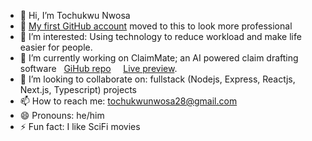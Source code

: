 - 👋 Hi, I’m Tochukwu Nwosa
- 💪 [My first GitHub account](https://github.com/obere4u)  moved to this to look more professional
- 👀 I’m interested: Using technology to reduce workload and make life easier for people.
- 🌱 I’m currently working on ClaimMate; an AI powered claim drafting software &nbsp; [GiHub repo](https://github.com/tochukwunwosa/claimMate)   &nbsp; &nbsp;  [Live preview](https://claimmate.vercel.app).
- 💞️ I’m looking to collaborate on: fullstack (Nodejs, Express, Reactjs, Next.js, Typescript) projects
- 📫 How to reach me: tochukwunwosa28@gmail.com
- 😄 Pronouns: he/him
- ⚡ Fun fact: I like SciFi movies

<!---
tochukwunwosa/tochukwunwosa is a ✨ special ✨ repository because its `README.md` (this file) appears on your GitHub profile.
You can click the Preview link to take a look at your changes.
--->

